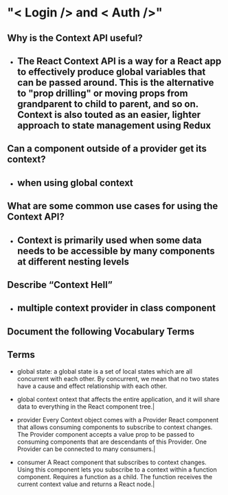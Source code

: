 # "< Login /> and < Auth />"

## Why is the Context API useful?

* ## The React Context API is a way for a React app to effectively produce global variables that can be passed around. This is the alternative to "prop drilling" or moving props from grandparent to child to parent, and so on. Context is also touted as an easier, lighter approach to state management using Redux

## Can a component outside of a provider get its context?

* ## when using global context

## What are some common use cases for using the Context API?

* ## Context is primarily used when some data needs to be accessible by many components at different nesting levels

## Describe “Context Hell”

* ## multiple context provider in class component

## Document the following Vocabulary Terms

## Terms


- global state: a global state is a set of local states which are all concurrent with each other. By concurrent, we mean that no two states have a cause and effect relationship with each other.

- global context ontext that affects the entire application, and it will share data to everything in the React component tree.|
- provider Every Context object comes with a Provider React component that allows consuming components to subscribe to context changes. The Provider component accepts a value prop to be passed to consuming components that are descendants of this Provider. One Provider can be connected to many consumers.|
- consumer A React component that subscribes to context changes. Using this component lets you subscribe to a context within a function component. Requires a function as a child. The function receives the current context value and returns a React node.|
